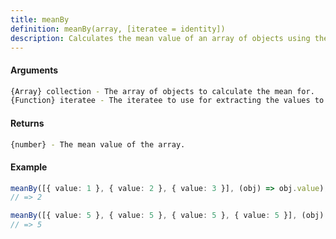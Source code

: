 ```yaml
---
title: meanBy
definition: meanBy(array, [iteratee = identity])
description: Calculates the mean value of an array of objects using the given iteratee.
---
```



#### Arguments


```bash
{Array} collection - The array of objects to calculate the mean for.
{Function} iteratee - The iteratee to use for extracting the values to calculate the mean.
```


#### Returns


```bash
{number} - The mean value of the array.
```


#### Example


```ts
meanBy([{ value: 1 }, { value: 2 }, { value: 3 }], (obj) => obj.value);
// => 2

meanBy([{ value: 5 }, { value: 5 }, { value: 5 }, { value: 5 }], (obj) => obj.value);
// => 5
```